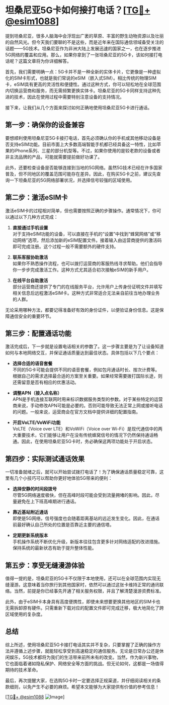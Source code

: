 # 坦桑尼亚5G卡如何接打电话？[[TG💪+ @esim1088](https://t.me/s/esim1088)]

提到坦桑尼亚，很多人脑海中会浮现出广袤的草原、丰富的野生动物资源以及壮丽的自然风光。但今天我们要聊的不是这些，而是近年来在国际通信领域备受关注的话题——5G技术。坦桑尼亚作为非洲大陆上发展迅速的国家之一，也在逐步推进5G网络的覆盖和应用。那么，如果你拿到了一张坦桑尼亚的5G卡，该如何接打电话呢？这篇文章将为你详细解答。

首先，我们需要明确一点：5G卡并不是一种全新的实体卡片，它更像是一种虚拟化的SIM卡形式，也就是我们常说的eSIM（嵌入式SIM）。相比传统的物理SIM卡，eSIM具有更高的灵活性和便捷性。通过这种方式，你可以轻松地在全球范围内切换运营商和服务，而无需频繁更换实体卡。坦桑尼亚的5G卡同样支持这种先进的技术，因此在使用过程中需要特别注意设备的支持情况。

接下来，让我们从几个方面来探讨如何正确地使用坦桑尼亚5G卡进行通话。

## **第一步：确保你的设备兼容**

要想顺利使用坦桑尼亚5G卡接打电话，首先必须确认你的手机或其他移动设备是否支持eSIM功能。目前市面上大多数高端智能手机都已经具备这一特性，比如苹果的iPhone系列、三星的部分机型等。不过，如果你使用的是较老款的设备或者非主流品牌的产品，可能就需要提前做好功课了。

此外，还要检查设备是否能够连接到当地的5G网络。虽然5G技术已经在许多国家普及，但不同地区的覆盖范围可能存在差异。因此，在购买5G卡之前，建议先查询一下坦桑尼亚的5G网络部署状况，并选择信号较强的区域使用。

## **第二步：激活eSIM卡**

激活eSIM卡的过程相对简单，但也需要按照正确的步骤操作。通常情况下，你可以通过以下几种方式完成：

1. **直接通过手机设置**  
   对于支持eSIM功能的设备，可以直接在手机的“设置”中找到“蜂窝网络”或“移动网络”选项，然后添加新的eSIM配置文件。接着输入由运营商提供的激活码即可完成注册。这个过程一般不需要额外的硬件支持。

2. **联系客服协助激活**  
   如果你不熟悉操作流程，也可以拨打运营商的客服热线寻求帮助。他们会指导你一步步完成激活工作。这种方式尤其适合初次接触eSIM的新手用户。

3. **在线平台自助激活**  
   部分运营商还提供了专门的在线服务平台，允许用户上传身份证明文件并填写相关信息后远程激活eSIM卡。这种方式非常适合无法亲自前往当地办理业务的人群。

无论采用哪种方法，都要记得准备好有效的身份证件，以便验证身份信息。这是保障通信安全的重要环节。

## **第三步：配置通话功能**

激活完成后，下一步就是设置电话相关的参数了。这一步骤主要是为了让设备知道如何与本地网络交互，并保证通话质量达到最佳状态。具体包括以下几个要点：

- **选择合适的语音套餐**  
   不同的5G卡可能会提供不同的语音套餐，例如包月通话时长、按次计费等。根据自己的需求选择最合适的方案至关重要。如果经常需要拨打国际长途，则还需留意是否有相应的优惠活动。

- **调整APN（接入点名称）**  
   APN是手机连接互联网时用来标识数据服务类型的参数。对于某些特定的运营商来说，手动修改APN可能是必要的。否则可能导致无法正常上网或接听电话的问题。一般来说，运营商会在官方文档中提供详细的配置指南。

- **开启VoLTE/VoWiFi功能**  
   VoLTE（Voice over LTE）和VoWiFi（Voice over Wi-Fi）是现代通信中的两大重要技术，它们能够让用户在没有传统蜂窝信号的情况下仍然保持通话畅通。因此，在使用坦桑尼亚5G卡时，务必确保这两项功能处于开启状态。

## **第四步：实际测试通话效果**

一切准备就绪之后，就可以开始尝试拨打电话了！为了确保通话质量稳定可靠，这里有几个小技巧可以帮助你更好地体验5G带来的便利：

- **选择安静的时间段拨号**  
   尽管5G网络速度极快，但在高峰时段可能会受到流量拥堵的影响。因此，尽量避免在上下班高峰期进行通话。

- **靠近基站附近通话**  
   即使是5G网络，信号强度也会随着距离基站的远近发生变化。因此，在通话前最好确认自己所处的位置是否靠近主要的通信塔。

- **定期更新系统版本**  
   手机操作系统不断优化升级，新版本往往包含更多针对网络适配的改进措施。保持系统的最新状态有助于提升整体性能。

## **第五步：享受无缝漫游体验**

值得一提的是，坦桑尼亚的5G卡不仅限于本地使用，还可以在全球范围内实现无缝漫游。这意味着当你旅行到其他国家时，依然可以通过这张卡维持正常的通讯联络。当然，前提是你已经事先开通了相关服务权限，并且了解清楚漫游资费标准。

此外，由于eSIM卡本身具有高度便携性，即使未来想要更换其他地区的SIM卡也无需拆卸原有硬件。只需重新下载对应的配置文件即可完成迁移，极大地简化了跨区域使用的复杂度。

## 总结

综上所述，使用坦桑尼亚5G卡接打电话其实并不复杂，只要掌握了正确的操作方法并遵循上述步骤，就能轻松享受到高速稳定的通信服务。无论是日常办公还是休闲娱乐，5G技术都将为我们的生活带来前所未有的改变。当然，作为新兴事物，它也面临着诸如隐私保护、网络安全等方面的挑战。但无论如何，这都是一场值得期待的技术革命。

最后，再次提醒大家，在选购5G卡时一定要选择正规渠道，并仔细阅读相关的条款细则，以免产生不必要的麻烦。希望本文能够为大家提供有价值的参考信息！

[[TG💪+ @esim1088](https://t.me/s/esim1088) ![Image](https://i.postimg.cc/4NQfJmqS/Snipaste-2025-05-13-00-14-12.png)]